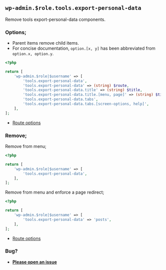 ## `wp-admin.$role.tools.export-personal-data`

Remove tools export-personal-data components.

### Options;

* Parent items remove child items. 
* For concise documentation, `option.[x, y]` has been abbreviated from `option.x, option.y`.

```php
<?php

return [
    'wp-admin.$role|$username' => [
        'tools.export-personal-data',
        'tools.export-personal-data' => (string) $route,
        'tools.export-personal-data.title' => (string) $title,
        'tools.export-personal-data.title.[menu, page]' => (string) $title,
        'tools.export-personal-data.tabs',
        'tools.export-personal-data.tabs.[screen-options, help]',
    ],
];
```

* [Route options](../route-options.md)

### Remove;

Remove from menu;

```php
<?php

return [
    'wp-admin.$role|$username' => [
        'tools.export-personal-data',
    ],
];
```

Remove from menu and enforce a page redirect;

```php
<?php

return [
    'wp-admin.$role|$username' => [
        'tools.export-personal-data' => 'posts',
    ],
];
```

* [Route options](../route-options.md)

### Bug?

* **[Please open an issue](https://github.com/soberwp/intervention/issues/new?title=[wp-admin.tools.export-personal-data]&labels=bug&assignees=darrenjacoby)**
